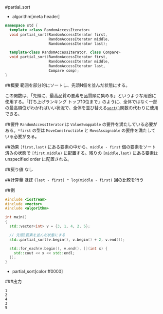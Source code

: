 #partial_sort
* algorithm[meta header]

```cpp
namespace std {
  template <class RandomAccessIterator>
  void partial_sort(RandomAccessIterator first,
                    RandomAccessIterator middle,
                    RandomAccessIterator last);

  template<class RandomAccessIterator, class Compare>
  void partial_sort(RandomAccessIterator first,
                    RandomAccessIterator middle,
                    RandomAccessIterator last,
                    Compare comp);
}
```

##概要
範囲を部分的にソートし、先頭N個を並んだ状態にする。

この関数は、「先頭に、最高品質の要素を品質順に集める」というような用途に使用する。「打ち上げランキング トップ10位まで」のように、全体ではなく一部の最高順位がわかればいい状況で、全体を並び替える[`sort()`](./sort.md)関数の代わりに使用できる。


##要件
`RandomAccessIterator` は `ValueSwappable` の要件を満たしている必要がある。`*first` の型は `MoveConstructible` と `MoveAssignable` の要件を満たしている必要がある。


##効果
`[first,last)` にある要素の中から、`middle - first` 個の要素をソート済みの状態で `[first,middle)` に配置する。残りの `[middle,last)` にある要素は unspecified order に配置される。


##戻り値
なし


##計算量
ほぼ `(last - first) * log(middle - first)` 回の比較を行う


##例
```cpp
#include <iostream>
#include <vector>
#include <algorithm>

int main()
{
  std::vector<int> v = {3, 1, 4, 2, 5};

  // 先頭2要素を並んだ状態にする
  std::partial_sort(v.begin(), v.begin() + 2, v.end());

  std::for_each(v.begin(), v.end(), [](int x) {
    std::cout << x << std::endl;
  });
}
```
* partial_sort[color ff0000]


###出力
```
1
2
4
3
5
```


